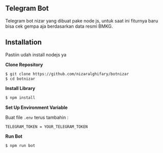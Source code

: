 ## Telegram Bot

Telegram bot nizar yang dibuat pake node js, untuk saat ini fiturnya baru bisa cek gempa aja berdasarkan data resmi BMKG.

## Installation

Pastiin udah install nodejs ya

**Clone Repository**

```bash
$ git clone https://github.com/nizaralghifary/botnizar
$ cd botnizar
```

**Install Library**

```bash
$ npm install
```

**Set Up Environment Variable**

Buat file `.env` terus tambahin :

```env
TELEGRAM_TOKEN = YOUR_TELEGRAM_TOKEN
```

**Run Bot**

```bash
$ npm run bot
```
